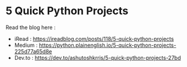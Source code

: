 # 5 Quick Python Projects

Read the blog here :
* iRead : https://ireadblog.com/posts/118/5-quick-python-projects
* Medium : https://python.plainenglish.io/5-quick-python-projects-225d77a65d8e
* Dev.to : https://dev.to/ashutoshkrris/5-quick-python-projects-27bd
